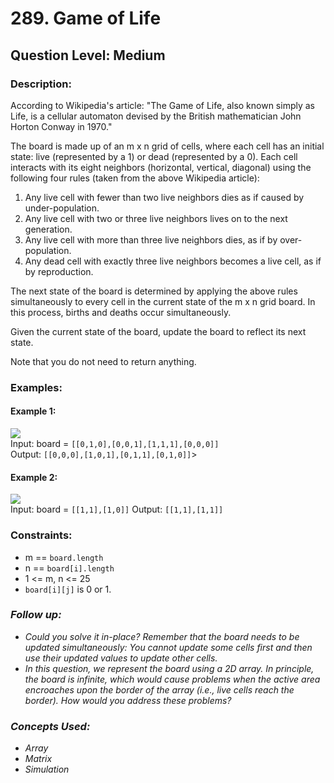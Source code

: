 # 289. Game of Life
## Question Level: Medium
### Description:
According to Wikipedia's article: "The Game of Life, also known simply as Life, is a cellular automaton devised by the British mathematician John Horton Conway in 1970."

The board is made up of an m x n grid of cells, where each cell has an initial state: live (represented by a 1) or dead (represented by a 0). Each cell interacts with its eight neighbors (horizontal, vertical, diagonal) using the following four rules (taken from the above Wikipedia article):
1. Any live cell with fewer than two live neighbors dies as if caused by under-population.
2. Any live cell with two or three live neighbors lives on to the next generation.
3. Any live cell with more than three live neighbors dies, as if by over-population.
4. Any dead cell with exactly three live neighbors becomes a live cell, as if by reproduction.

The next state of the board is determined by applying the above rules simultaneously to every cell in the current state of the m x n grid board. In this process, births and deaths occur simultaneously.

Given the current state of the board, update the board to reflect its next state.

Note that you do not need to return anything.

### Examples:
#### Example 1:
<img src="https://assets.leetcode.com/uploads/2020/12/26/grid1.jpg"><br>
Input: board = `[[0,1,0],[0,0,1],[1,1,1],[0,0,0]]`<br>
Output: `[[0,0,0],[1,0,1],[0,1,1],[0,1,0]]`><br>
#### Example 2:

<img src="https://assets.leetcode.com/uploads/2020/12/26/grid2.jpg"><br>
Input: board = `[[1,1],[1,0]]`
Output: `[[1,1],[1,1]]`


### Constraints:

- m == `board.length`
- n == `board[i].length`
- 1 <= m, n <= 25
- `board[i][j]` is 0 or 1.


### <i>Follow up:
- Could you solve it in-place? Remember that the board needs to be updated simultaneously: You cannot update some cells first and then use their updated values to update other cells.
- In this question, we represent the board using a 2D array. In principle, the board is infinite, which would cause problems when the active area encroaches upon the border of the array (i.e., live cells reach the border). How would you address these problems?

### Concepts Used:
- Array
- Matrix
- Simulation </i>